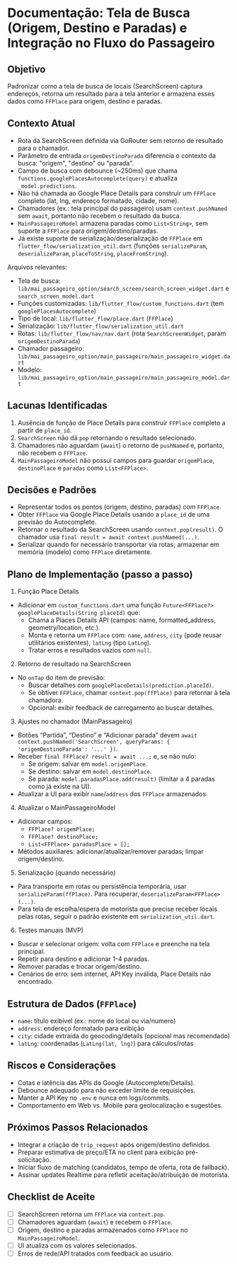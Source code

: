 # Documentação: Tela de Busca (Origem, Destino e Paradas) e Integração no Fluxo do Passageiro

## Objetivo
Padronizar como a tela de busca de locais (SearchScreen) captura endereços, retorna um resultado para a tela anterior e armazena esses dados como `FFPlace` para origem, destino e paradas.

## Contexto Atual
- Rota da SearchScreen definida via GoRouter sem retorno de resultado para o chamador.
- Parâmetro de entrada `origemDestinoParada` diferencia o contexto da busca: "origem", "destino" ou "parada".
- Campo de busca com debounce (~250ms) que chama `functions.googlePlacesAutocomplete(query)` e atualiza `_model.predictions`.
- Não há chamada ao Google Place Details para construir um `FFPlace` completo (lat, lng, endereço formatado, cidade, nome).
- Chamadores (ex.: tela principal do passageiro) usam `context.pushNamed` sem `await`, portanto não recebem o resultado da busca.
- `MainPassageiroModel` armazena paradas como `List<String>`, sem suporte a `FFPlace` para origem/destino/paradas.
- Já existe suporte de serialização/deserialização de `FFPlace` em `flutter_flow/serialization_util.dart` (funções `serializeParam`, `deserializeParam`, `placeToString`, `placeFromString`).

Arquivos relevantes:
- Tela de busca: `lib/mai_passageiro_option/search_screen/search_screen_widget.dart` e `search_screen_model.dart`
- Funções customizadas: `lib/flutter_flow/custom_functions.dart` (tem `googlePlacesAutocomplete`)
- Tipo de local: `lib/flutter_flow/place.dart` (`FFPlace`)
- Serialização: `lib/flutter_flow/serialization_util.dart`
- Rotas: `lib/flutter_flow/nav/nav.dart` (rota `SearchScreenWidget`, param `origemDestinoParada`)
- Chamador passageiro: `lib/mai_passageiro_option/main_passageiro/main_passageiro_widget.dart`
- Modelo: `lib/mai_passageiro_option/main_passageiro/main_passageiro_model.dart`

## Lacunas Identificadas
1. Ausência de função de Place Details para construir `FFPlace` completo a partir de `place_id`.
2. `SearchScreen` não dá `pop` retornando o resultado selecionado.
3. Chamadores não aguardam (`await`) o retorno de `pushNamed` e, portanto, não recebem o `FFPlace`.
4. `MainPassageiroModel` não possui campos para guardar `origemPlace`, `destinoPlace` e `paradas` como `List<FFPlace>`.

## Decisões e Padrões
- Representar todos os pontos (origem, destino, paradas) com `FFPlace`.
- Obter `FFPlace` via Google Place Details usando a `place_id` de uma previsão do Autocomplete.
- Retornar o resultado da SearchScreen usando `context.pop(result)`. O chamador usa `final result = await context.pushNamed(...)`.
- Serializar quando for necessário transportar via rotas; armazenar em memória (modelo) como `FFPlace` diretamente.

## Plano de Implementação (passo a passo)
1) Função Place Details
- Adicionar em `custom_functions.dart` uma função `Future<FFPlace?> googlePlaceDetails(String placeId)` que:
  - Chama a Places Details API (campos: name, formatted_address, geometry/location, etc.).
  - Monta e retorna um `FFPlace` com: `name`, `address`, `city` (pode reusar utilitários existentes), `latLng` (tipo `LatLng`).
  - Tratar erros e resultados vazios com `null`.

2) Retorno de resultado na SearchScreen
- No `onTap` do item de previsão:
  - Buscar detalhes com `googlePlaceDetails(prediction.placeId)`.
  - Se obtiver `FFPlace`, chamar `context.pop(ffPlace)` para retornar à tela chamadora.
  - Opcional: exibir feedback de carregamento ao buscar detalhes.

3) Ajustes no chamador (MainPassageiro)
- Botões “Partida”, “Destino” e “Adicionar parada” devem `await context.pushNamed('SearchScreen', queryParams: { 'origemDestinoParada': '...' })`.
- Receber `final FFPlace? result = await ...;` e, se não nulo:
  - Se origem: salvar em `model.origemPlace`.
  - Se destino: salvar em `model.destinoPlace`.
  - Se parada: `model.paradasPlace.add(result)` (limitar a 4 paradas como já existe na UI).
- Atualizar a UI para exibir `name`/`address` dos `FFPlace` armazenados.

4) Atualizar o MainPassageiroModel
- Adicionar campos:
  - `FFPlace? origemPlace;`
  - `FFPlace? destinoPlace;`
  - `List<FFPlace> paradasPlace = [];`
- Métodos auxiliares: adicionar/atualizar/remover paradas; limpar origem/destino.

5) Serialização (quando necessário)
- Para transporte em rotas ou persistência temporária, usar `serializeParam(ffPlace)`. Para recuperar, `deserializeParam<FFPlace>(...)`.
- Para tela de escolha/espera de motorista que precise receber locais pelas rotas, seguir o padrão existente em `serialization_util.dart`.

6) Testes manuais (MVP)
- Buscar e selecionar origem: volta com `FFPlace` e preenche na tela principal.
- Repetir para destino e adicionar 1-4 paradas.
- Remover paradas e trocar origem/destino.
- Cenários de erro: sem internet, API Key inválida, Place Details não encontrado.

## Estrutura de Dados (`FFPlace`)
- `name`: título exibível (ex.: nome do local ou via/numero)
- `address`: endereço formatado para exibição
- `city`: cidade extraída do geocoding/details (opcional mas recomendado)
- `latLng`: coordenadas (`LatLng(lat, lng)`) para cálculos/rotas

## Riscos e Considerações
- Cotas e latência das APIs do Google (Autocomplete/Details).
- Debounce adequado para não exceder limite de requisições.
- Manter a API Key no `.env` e nunca em logs/commits.
- Comportamento em Web vs. Mobile para geolocalização e sugestões.

## Próximos Passos Relacionados
- Integrar a criação de `trip_request` após origem/destino definidos.
- Preparar estimativa de preço/ETA no client para exibição pré-solicitação.
- Iniciar fluxo de matching (candidatos, tempo de oferta, rota de fallback).
- Assinar updates Realtime para refletir aceitação/atribuição de motorista.

## Checklist de Aceite
- [ ] SearchScreen retorna um `FFPlace` via `context.pop`.
- [ ] Chamadores aguardam (`await`) e recebem o `FFPlace`.
- [ ] Origem, destino e paradas armazenados como `FFPlace` no `MainPassageiroModel`.
- [ ] UI atualiza com os valores selecionados.
- [ ] Erros de rede/API tratados com feedback ao usuário.